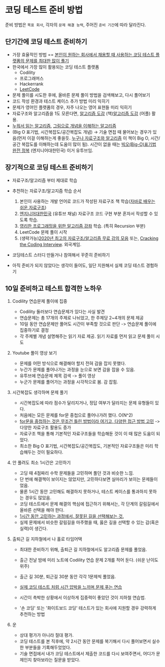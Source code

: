 # 코딩 테스트 준비 방법

준비 방법은 `목표 회사`, 각자의 `문제 해결 능력`, 주어진 `준비 기간`에 따라 달라진다.

## 단기간에 코딩 테스트 준비하기

- 가장 효율적인 방법 == <u>본인이 원하는 회사에서 채용할 때 사용하는 코딩 테스트 플랫폼의 문제를 최대한 많이 풀기</u>
- 한국에서 가장 많이 활용되는 코딩 테스트 플랫폼
  - Codility
  - 프로그래머스
  - Hackerrank
  - [LeetCode](https://leetcode.com/) 
- 문제 풀이를 시도한 후에, 올바른 문제 풀이 방법을 검색해보고, 다시 풀어보기
- 코드 작성 환경과 테스트 케이스 추가 방법 미리 익히기
- 문제가 영어인 플랫폼의 경우, 자주 나오는 영어 표현들 미리 익히기
- 자료구조와 알고리즘을 1도 모른다면, [알고리즘 도감](http://www.yes24.com/Product/Goods/58290453) (책)[알고리즘 도감](https://play.google.com/store/apps/details?id=wiki.algorithm.algorithms&hl=ko) (어플) 활용.
- [누워서 읽는 알고리즘](http://www.kyobobook.co.kr/product/detailViewKor.laf?barcode=9788968482274),  [그림으로 개념을 이해하는 알고리즘](http://www.yes24.com/Product/Goods/37885448)
- (Big O 표기법, 시간복잡도/공간복잡도 개념) -> 기술 면접 때 물어보는 경우가 있음(먼저 이걸 이해하는게 좋을듯. [누구나 자료구조와 알고리즘](http://www.kyobobook.co.kr/product/detailViewKor.laf?ejkGb=KOR&mallGb=KOR&barcode=9791160505061&orderClick=&Kc=) 이 책이 Big O, 시간/공간 복잡도를 이해하는데 도움이 많이 됨). 시간이 없을 때는 [빅오(Big-O)표기법 완전 정복](https://www.youtube.com/watch?v=6Iq5iMCVsXA) (엔지니어대한민국) 이거 유투브임.



## 장기적으로 코딩 테스트 준비하기

- 자료구조/알고리즘 부터 제대로 학습
- 추천하는 자료구조/알고지즘 학습 순서
  1. 본인이 사용하는 개발 언어로 코드가 작성된 자료구조 책 학습([자바로 배우는 쉬운 자료구조](https://www.hanbit.co.kr/store/books/look.php?p_code=B6297351572))
  2. [엔지니어대한민국](https://www.youtube.com/user/damazzang/videos) (유튜브 채널) 자료구조 코드 구현 부분 혼자서 작성할 수 있도록 학습.
  3. [영리한 프로그래밍을 위한 알고리즘 강좌](https://www.inflearn.com/course/알고리즘-강좌) 학습. (특히 Recursion 부분)
  4. LeetCode 문제 풀이 시작
  5. (생략가능)[2020년 최고의 자료구조/알고리즘 무료 강의 모음](https://digitaldefynd.com/best-data-structures-algorithms-tutorial-course-certification/) 또는, [Cracking the Coding Interview](http://www.kyobobook.co.kr/product/detailViewEng.laf?ejkGb=ENG&mallGb=ENG&barcode=9780984782857&orderClick=LAG&Kc=). 외국계임.

- 코딩테스트 스터디 만들거나 참여해서 꾸준히 준비하기

- 아직 준비가 되지 않았다는 생각이 들어도, 일단 지원해서 실제 코딩 테스트 경험하기



## 10일 준비하고 테스트 합격한 노하우

1. Codility 연습문제 풀이에 집중

   - Codility 둘러보다 연습문제가 있다는 사실 발견
   - 연습문제는 총 17개의 주제로 나뉘었고, 한 주제당 2~4개의 문제 제공
   - 10일 동안 연습문제만 풀어도 시간이 부족할 것으로 판단 -> 연습문제 풀이에 집중하기로 결정
   - 각 주제별 개념 설명해주는 읽기 자료 제공. 읽기 자료를 먼저 읽고 문제 풀이 시도

2. Youtube 풀이 영상 보기

   - 문제를 어떤 방식으로 해결해야 할지 전혀 감을 잡지 못했다.
   - 누간가 문제를 풀어나가는 과정을 눈으로 보면 감을 잡을 수 있음.
   - 유투브에 연습문제 제목 검색 -> 풀이 영상
   - 누군가 문제를 풀어가는 과정을 시각적으로 봄. 감 잡힘.

3. 시간복잡도 생각하며 문제 풀기

   - 시간복잡도에 따라 점수가 달리지거나, 정답 여부가 달라지는 문제 유형들이 있다.
   - 처음에는 모든 문제를 for문 중첩으로 풀어나가려 했다. O(N^2)
   - <u>for문을 중첩하는 것은 무조건 틀린 방법이라 여기고, 다양한 접근 방법 고민</u> -> 다양한 자료구조 활용도 증가
   - 자료구조 책을 통해 기본적인 자료구조들을 학습해둔 것이 이 때 많은 도움이 되었다.
   - 최소한 Big O 표기법, 시간복잡도/공간복잡도, 기본적인 자료구조들은 미리 학습해두는 것이 필요하다.

4. 안 풀려도 최소 1시간은 고민하기

   - 고딩 때 4점짜리 수학 문제들을 고민하며 풀던 것과 비슷한 느낌.
   - 단 번에 해결책이 보이지는 않았지만, 고민하다보면 실마리가 보이는 문제들이었음.
   - 물론 1시간 동안 고민해도 해결하지 못하거나, 테스트 케이스를 통과하지 못하는 경우도 많았음.
   - 코딩 테스트에서 문제 해결의 핵심에 접근하기 위해서는, 각 단계의 갈림길에서 올바른 선택을 해야 한다.
   - <u>1시간 동안 고민하는 과정에서, 잘못된 길을 선택해보는 것.</u>
   - 실제 문제에서 비슷한 갈림길을 마주했을 때, 옳은 길을 선택할 수 있는 감(혹은 실력)이 생긴다.

5. 출퇴근 길 지하철에서 나 홀로 타임어택

   - 최대한 준비하기 위해, 출퇴근 길 지하철에서도 알고리즘 문제를 풀었음.
   - 출근 전날 밤에 미리 노트에 Codility 연습 문제 2개를 적어 둔다. (쉬운 난이도 위주)
   - 출근 길 30분, 퇴근길 30분 동안 각각 1문제씩 풀었음.
   - <u>실제 코딩 테스트 처럼 시간 압박을 느끼며 문제 푸는 연습</u>
   - 시간이 촉박한 상황에서 이상하게 집중력이 좋았던 것이 지하철 연습법.

   - '손 코딩' 또는 '화이트보드 코딩' 테스트가 있는 회사에 지원할 경우 강력하게 추천하는 방법

6. 운

   - 상대 평가가 아니라 절대 평가.
   - 코딩 테스트를 본 직후에, 약 2시간 동안 문제를 복기해서 다시 풀어보면서 실수한 부분들을 기록해두었었다.
   - 기술 면접에서 내가 코딩 테스트에서 제출한 코드를 다시 보여주면서, 어디가 문제인지 찾아보라는 질문을 받았다.

 